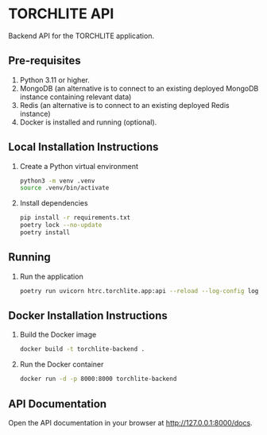 # TORCHLITE API
Backend API for the TORCHLITE application.

## Pre-requisites
1. Python 3.11 or higher.
2. MongoDB (an alternative is to connect to an existing deployed MongoDB instance containing relevant data)
3. Redis (an alternative is to connect to an existing deployed Redis instance)
4. Docker is installed and running (optional).

## Local Installation Instructions

1. Create a Python virtual environment
    ```bash
    python3 -m venv .venv
    source .venv/bin/activate
    ```
2. Install dependencies
   ```bash
   pip install -r requirements.txt
   poetry lock --no-update
   poetry install
   ```

## Running 

1. Run the application
    ```bash
    poetry run uvicorn htrc.torchlite.app:api --reload --log-config log_conf.yaml
    ```

## Docker Installation Instructions

1. Build the Docker image
    ```bash
    docker build -t torchlite-backend .
    ```
2. Run the Docker container
    ```bash
    docker run -d -p 8000:8000 torchlite-backend
    ```

## API Documentation
Open the API documentation in your browser at http://127.0.0.1:8000/docs.
